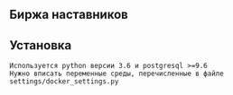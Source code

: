 ## Биржа наставников

## Установка
    Используется python версии 3.6 и postgresql >=9.6
    Нужно вписать переменные среды, перечисленные в файле settings/docker_settings.py

